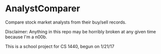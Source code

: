 # AnalystComparer
Compare stock market analysts from their buy/sell records.

Disclaimer: Anything in this repo may be horribly broken at any given time because I'm a n00b.

This is a school project for CS 1440, begun on 1/21/17
